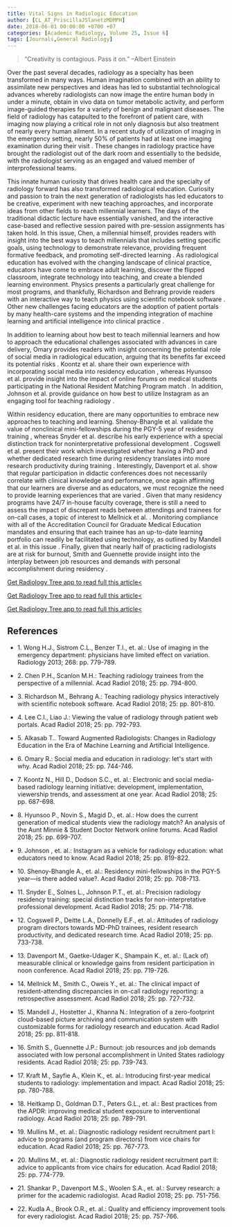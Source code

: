 ```yaml
---
title: Vital Signs in Radiologic Education
author: [CL_AT_PriscillaJSlanetzMDMPH]
date: 2018-06-01 00:00:00 +0700 +07
categories: [Academic Radiology, Volume 25, Issue 6]
tags: [Journals,General Radiology]
---
```

> “Creativity is contagious. Pass it on.” –Albert Einstein

Over the past several decades, radiology as a specialty has been transformed in many ways. Human imagination combined with an ability to assimilate new perspectives and ideas has led to substantial technological advances whereby radiologists can now image the entire human body in under a minute, obtain in vivo data on tumor metabolic activity, and perform image-guided therapies for a variety of benign and malignant diseases. The field of radiology has catapulted to the forefront of patient care, with imaging now playing a critical role in not only diagnosis but also treatment of nearly every human ailment. In a recent study of utilization of imaging in the emergency setting, nearly 50% of patients had at least one imaging examination during their visit . These changes in radiology practice have brought the radiologist out of the dark room and essentially to the bedside, with the radiologist serving as an engaged and valued member of interprofessional teams.

This innate human curiosity that drives health care and the specialty of radiology forward has also transformed radiological education. Curiosity and passion to train the next generation of radiologists has led educators to be creative, experiment with new teaching approaches, and incorporate ideas from other fields to reach millennial learners. The days of the traditional didactic lecture have essentially vanished, and the interactive case-based and reflective session paired with pre-session assignments has taken hold. In this issue, Chen, a millennial himself, provides readers with insight into the best ways to teach millennials that includes setting specific goals, using technology to demonstrate relevance, providing frequent formative feedback, and promoting self-directed learning . As radiological education has evolved with the changing landscape of clinical practice, educators have come to embrace adult learning, discover the flipped classroom, integrate technology into teaching, and create a blended learning environment. Physics presents a particularly great challenge for most programs, and thankfully, Richardson and Behrang provide readers with an interactive way to teach physics using scientific notebook software . Other new challenges facing educators are the adoption of patient portals by many health-care systems and the impending integration of machine learning and artificial intelligence into clinical practice .

In addition to learning about how best to teach millennial learners and how to approach the educational challenges associated with advances in care delivery, Omary provides readers with insight concerning the potential role of social media in radiological education, arguing that its benefits far exceed its potential risks . Koontz et al. share their own experience with incorporating social media into residency education , whereas Hyunsoo et al. provide insight into the impact of online forums on medical students participating in the National Resident Matching Program match . In addition, Johnson et al. provide guidance on how best to utilize Instagram as an engaging tool for teaching radiology .

Within residency education, there are many opportunities to embrace new approaches to teaching and learning. Shenoy-Bhangle et al. validate the value of nonclinical mini-fellowships during the PGY-5 year of residency training , whereas Snyder et al. describe his early experience with a special distinction track for noninterpretative professional development . Cogswell et al. present their work which investigated whether having a PhD and whether dedicated research time during residency translates into more research productivity during training . Interestingly, Davenport et al. show that regular participation in didactic conferences does not necessarily correlate with clinical knowledge and performance, once again affirming that our learners are diverse and as educators, we must recognize the need to provide learning experiences that are varied . Given that many residency programs have 24/7 in-house faculty coverage, there is still a need to assess the impact of discrepant reads between attendings and trainees for on-call cases, a topic of interest to Mellnick et al. . Monitoring compliance with all of the Accreditation Council for Graduate Medical Education mandates and ensuring that each trainee has an up-to-date learning portfolio can readily be facilitated using technology, as outlined by Mandell et al. in this issue . Finally, given that nearly half of practicing radiologists are at risk for burnout, Smith and Guennette provide insight into the interplay between job resources and demands with personal accomplishment during residency .

[Get Radiology Tree app to read full this article<](https://clinicalpub.com/app)

[Get Radiology Tree app to read full this article<](https://clinicalpub.com/app)

[Get Radiology Tree app to read full this article<](https://clinicalpub.com/app)

## References

- 1\. Wong H.J., Sistrom C.L., Benzer T.I., et. al.: Use of imaging in the emergency department: physicians have limited effect on variation. Radiology 2013; 268: pp. 779-789.


- 2\. Chen P.H., Scanlon M.H.: Teaching radiology trainees from the perspective of a millennial. Acad Radiol 2018; 25: pp. 794-800.


- 3\. Richardson M., Behrang A.: Teaching radiology physics interactively with scientific notebook software. Acad Radiol 2018; 25: pp. 801-810.


- 4\. Lee C.I., Liao J.: Viewing the value of radiology through patient web portals. Acad Radiol 2018; 25: pp. 792-793.


- 5\.  Alkasab T.. Toward Augmented Radiologists: Changes in Radiology Education in the Era of Machine Learning and Artificial Intelligence.


- 6\. Omary R.: Social media and education in radiology: let's start with why. Acad Radiol 2018; 25: pp. 744-746.


- 7\. Koontz N., Hill D., Dodson S.C., et. al.: Electronic and social media-based radiology learning initiative: development, implementation, viewership trends, and assessment at one year. Acad Radiol 2018; 25: pp. 687-698.


- 8\. Hyunsoo P., Novin S., Magid D., et. al.: How does the current generation of medical students view the radiology match? An analysis of the Aunt Minnie & Student Doctor Network online forums. Acad Radiol 2018; 25: pp. 699-707.


- 9\. Johnson , et. al.: Instagram as a vehicle for radiology education: what educators need to know. Acad Radiol 2018; 25: pp. 819-822.


- 10\. Shenoy-Bhangle A., et. al.: Residency mini-fellowships in the PGY-5 year—is there added value?. Acad Radiol 2018; 25: pp. 708-713.


- 11\. Snyder E., Solnes L., Johnson P.T., et. al.: Precision radiology residency training: special distinction tracks for non-interpretative professional development. Acad Radiol 2018; 25: pp. 714-718.


- 12\. Cogswell P., Deitte L.A., Donnelly E.F., et. al.: Attitudes of radiology program directors towards MD-PhD trainees, resident research productivity, and dedicated research time. Acad Radiol 2018; 25: pp. 733-738.


- 13\. Davenport M., Gaetke-Udager K., Shampain K., et. al.: (Lack of) measurable clinical or knowledge gains from resident participation in noon conference. Acad Radiol 2018; 25: pp. 719-726.


- 14\. Mellnick M., Smith C., Oweis Y., et. al.: The clinical impact of resident-attending discrepancies in on-call radiology reporting: a retrospective assessment. Acad Radiol 2018; 25: pp. 727-732.


- 15\. Mandell J., Hostetter J., Khanna N.: Integration of a zero-footprint cloud-based picture archiving and communication system with customizable forms for radiology research and education. Acad Radiol 2018; 25: pp. 811-818.


- 16\. Smith S., Guennette J.P.: Burnout: job resources and job demands associated with low personal accomplishment in United States radiology residents. Acad Radiol 2018; 25: pp. 739-743.


- 17\. Kraft M., Sayfie A., Klein K., et. al.: Introducing first-year medical students to radiology: implementation and impact. Acad Radiol 2018; 25: pp. 780-788.


- 18\. Heitkamp D., Goldman D.T., Peters G.L., et. al.: Best practices from the APDR: improving medical student exposure to interventional radiology. Acad Radiol 2018; 25: pp. 789-791.


- 19\. Mullins M., et. al.: Diagnostic radiology resident recruitment part I: advice to programs (and program directors) from vice chairs for education. Acad Radiol 2018; 25: pp. 767-773.


- 20\. Mullins M., et. al.: Diagnostic radiology resident recruitment part II: advice to applicants from vice chairs for education. Acad Radiol 2018; 25: pp. 774-779.


- 21\. Shankar P., Davenport M.S., Woolen S.A., et. al.: Survey research: a primer for the academic radiologist. Acad Radiol 2018; 25: pp. 751-756.


- 22\. Kudla A., Brook O.R., et. al.: Quality and efficiency improvement tools for every radiologist. Acad Radiol 2018; 25: pp. 757-766.